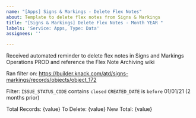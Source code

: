 ```yaml
---
name: "[Apps] Signs & Markings - Delete Flex Notes"
about: Template to delete flex notes from Signs & Markings
title: "[Signs & Markings] Delete Flex Notes - Month YEAR "
labels: 'Service: Apps, Type: Data'
assignees: ''

---
```


Received automated reminder to delete flex notes in Signs and Markings Operations PROD and reference the Flex Note Archiving wiki

Ran filter on: https://builder.knack.com/atd/signs-markings/records/objects/object_172

Filter:
`ISSUE_STATUS_CODE` contains `closed`
`CREATED_DATE` is `before` 01/01/21 (2 months prior)

Total Records: {value}
To Delete: {value}
New Total: {value}
